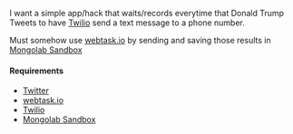 

I want a simple app/hack that waits/records everytime that Donald Trump Tweets to have [Twilio](https://www.twilio.com/docs/quickstart/php/sms#faq) send a text message to a phone number.

Must somehow use [webtask.io](http://webtask.io) by sending and saving those results in [Mongolab Sandbox](https://mlab.com/) 

#### Requirements

- [Twitter](http://twitter.com)
- [webtask.io](http://webtask.io)
- [Twilio](https://www.twilio.com/docs/quickstart/php/sms#faq)
- [Mongolab Sandbox](https://mlab.com/)
